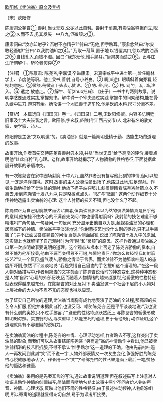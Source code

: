 [欧阳修《卖油翁》原文及赏析](https://www.vrrw.net/wx/14971.html)

〔宋〕欧阳修

陈康肃公尧咨①,善射,当世无双,公亦以此自矜。尝射于家圃,有卖油翁释担而立,睨之②,久而不去,见其发矢十中八九,但微颔之③。

康肃问曰:“汝亦知射乎? 吾射不亦精乎?”翁曰:“无他,但手熟耳。”康肃忿然曰:“尔安敢轻吾射!”翁曰:“以我酌油知之④。” 乃取一葫芦,置于地,以钱覆其口,徐以杓酌油沥之⑤,自钱孔入,而钱不湿。因曰:“我亦无他,惟手熟耳。”康肃笑而遣之⑥。此与庄生所谓解牛、斫轮者何异⑦?

【注释】 ①陈康肃: 陈尧咨,字嘉谟,卒谥康肃。宋真宗咸平中进士第一,曾任翰林学士、节度使等职。他工隶书,善射,自号小养由。② 睨(ni逆): 眼睛斜着向旁看,轻视的意思。③微颔:稍微点下头表示赞许。④ 酌: 斟,倒。⑤ 杓: 同勺。沥: 滴,注入。⑥ 遣之:放他走。⑦ 解牛、斫(zhuo拙)轮: 《庄子》一书中的两则故事。说明学艺要通过实践,掌握规律。解牛讲一个宰夫通过实践,掌握牛的间架结构,能在骨头缝中进刀,游刃有余。斫轮讲一个木匠善于造车轮,他削砍的木料,尺寸分毫不差。



【赏析】 本篇选自《归田录》卷一。《归田录》二卷,宋欧阳修撰。内容多记朝廷旧事及士大夫诙谐之言。欧阳修,字永叔,庐陵(今江西吉安市)人,北宋有名的散文家、史学家、诗人。

欧阳修是主张“文以明道”的。《卖油翁》就是一篇阐明业精于勤、熟能生巧的道理的故事。

故事开始,作者首先交待陈尧咨善射的本领,并以“当世无双”给予高度的评价,接着点明他“以此自矜”的心理。这样,故事开始就揭示了人物骄傲的性格特征,下面就据此展开故事的矛盾冲突。

有一次陈尧咨在家中园场射箭,十中八九,虽然作者没有描写他此刻的神情,但可以想见,一定是洋洋自得。这时,故事的主人公卖油翁出场了,他路过此地,驻足观射。作者生动地描绘了卖油翁的观射:他放下担子站在那儿,斜着眼睛看陈尧咨射箭,久久不离去,看到陈尧咨十发八九中,只是略微点点头。“睨”与“微颔” 这两个动作细节十分传神地透露出卖油翁的心理: 这个人射箭的技艺不错,但也没什么了不起。

陈尧咨正为自己射箭技艺而沾沾自喜,但卖油翁那不以为然的淡漠神情真是出乎他的意料,他按捺不住内心的不满首先发问:“你也懂得射箭吗? 我射箭的技艺难道不够精湛吗?”两句话,一句疑问,一句反问,充分显示出他自以为是,藐视卖油翁的心理和居高临下的神情。卖油翁平平淡淡地说:“你射箭技艺也没什么别的奥妙,只不过手熟罢了”,并不正面回答陈尧咨的问话,而是从侧面回答,说出了陈尧咨十发九中的原因,这实际上也就解释了自己观射时为何“睨”和“微颔”的原因。这样作者通过卖油翁之口第一次点明故事要说明的道理。这个观点从根本上否定了陈尧咨骄傲的资本,自然不能为他所接受,他由不满而变得怒不可遏,气愤地责问:“你怎么敢轻视我的射箭技艺?”又一个反问,盛气凌人,骄傲之情溢于言表。而卖油翁不为他那咄咄逼人的态度所吓倒,依然平平淡淡地说:“我是凭惜自己舀油的手艺推知这个道理的。”在这一段人物对话描写中,作者用简洁的文字刻画了陈尧咨说话时的神态变化,这种种神态都是人物“自矜”心理的外部反映,因而随着人物情绪的越来越激烈,他骄傲的性格特征就表现得越来越充分。在陈尧咨的对比反衬下,卖油翁这一个社会下层的小人物对上层社会的大人物不卑不亢的态度也得以显现。

为了证实自己所说的道理,卖油翁当场胸有成竹地表演了沥油的全过程,那高超的技艺令人折服,但他并未据此自矜,也没反问、嘲笑陈尧咨,还是平平淡淡地说:“我也没有什么别的奥妙,只不过手熟罢了”,谦逊的性格特点跃然纸上,与陈尧咨的骄傲形成鲜明的对照。卖油翁的话,再次重申了熟能生巧的道理,由于有他的行动作证明,这个道理就具有不容置疑的说明力。

在卖油翁沥油的过程中,陈尧咨的神情、心理活动怎样,作者略去不写,这样突出了卖油翁的形象,而我们可以从故事结尾陈尧咨 “笑而遣”翁的神情动作中看出,他已被卖油翁精湛的技艺所折服,不得不承认“惟手熟尔”这一道理的正确。他由先前咄咄逼人一再发问到此刻“笑”而不说一字,人物外部表情又一次发生变化,争强好胜的陈尧咨心悦诚服地承认了。作者用一个“笑”字给陈尧咨的性格塑造画上最后一笔,赞扬他的豁达和雅量。

《卖油翁》采用的是先秦寓言的写法,通过故事说明道理,但在叙述描写上注意对人物语言动作神情的刻画描写,简洁而清晰地勾勒出故事中两个不同身份人物的声音、神情、心理状态,反映出他们不同的性格特征,由于叙述生动传神,人物形象鲜明,所以寄寓的道理就显得亲切自然,易于为读者所接受。

